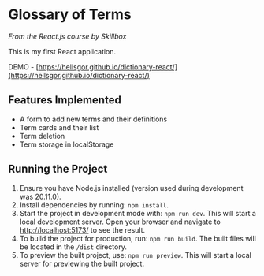 # Glossary of Terms

_From the React.js course by Skillbox_

This is my first React application.

DEMO - [https://hellsgor.github.io/dictionary-react/](https://hellsgor.github.io/dictionary-react/)

## Features Implemented

- A form to add new terms and their definitions
- Term cards and their list
- Term deletion
- Term storage in localStorage

## Running the Project

1. Ensure you have Node.js installed (version used during development was 20.11.0).
2. Install dependencies by running: `npm install`.
3. Start the project in development mode with: `npm run dev`. This will start a local development server. Open your browser and navigate to [http://localhost:5173/](http://localhost:5173/) to see the result.
4. To build the project for production, run: `npm run build`. The built files will be located in the `/dist` directory.
5. To preview the built project, use: `npm run preview`. This will start a local server for previewing the built project.
